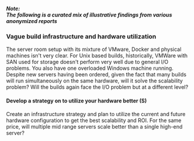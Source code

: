 ---
---

**_Note:<br/>The following is a curated mix of illustrative findings from various anonymized reports_**

### Vague build infrastructure and hardware utilization

The server room setup with its mixture of VMware, Docker and physical machines isn't very clear. 
For Unix based builds, historically, VMWare with SAN used for storage doesn't perform very well due to general I/O problems.
You also have one overloaded Windows machine running.
Despite new servers having been ordered, given the fact that many builds will run simultaneously on the same hardware, will it solve the scalability problem? 
Will the builds again face the I/O problem but at a different level?

#### Develop a strategy on to utilize your hardware better (S)

Create an infrastructure strategy and plan to utilize the current and future hardware configuration to get the best scalability and ROI.
For the same price, will multiple mid range servers scale better than a single high-end server?

